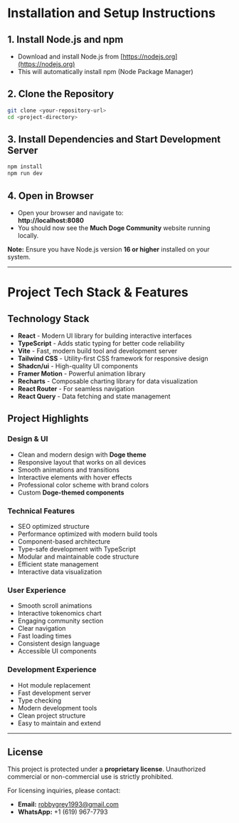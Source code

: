 # Installation and Setup Instructions

## 1. Install Node.js and npm
- Download and install Node.js from [https://nodejs.org](https://nodejs.org)
- This will automatically install npm (Node Package Manager)

## 2. Clone the Repository
```bash
git clone <your-repository-url>
cd <project-directory>
```

## 3. Install Dependencies and Start Development Server
```bash
npm install
npm run dev
```

## 4. Open in Browser
- Open your browser and navigate to:  
  **http://localhost:8080**
- You should now see the **Much Doge Community** website running locally.

**Note:** Ensure you have Node.js version **16 or higher** installed on your system.

---

# Project Tech Stack & Features

## Technology Stack
- **React** - Modern UI library for building interactive interfaces
- **TypeScript** - Adds static typing for better code reliability
- **Vite** - Fast, modern build tool and development server
- **Tailwind CSS** - Utility-first CSS framework for responsive design
- **Shadcn/ui** - High-quality UI components
- **Framer Motion** - Powerful animation library
- **Recharts** - Composable charting library for data visualization
- **React Router** - For seamless navigation
- **React Query** - Data fetching and state management

## Project Highlights

### Design & UI
- Clean and modern design with **Doge theme**
- Responsive layout that works on all devices
- Smooth animations and transitions
- Interactive elements with hover effects
- Professional color scheme with brand colors
- Custom **Doge-themed components**

### Technical Features
- SEO optimized structure
- Performance optimized with modern build tools
- Component-based architecture
- Type-safe development with TypeScript
- Modular and maintainable code structure
- Efficient state management
- Interactive data visualization

### User Experience
- Smooth scroll animations
- Interactive tokenomics chart
- Engaging community section
- Clear navigation
- Fast loading times
- Consistent design language
- Accessible UI components

### Development Experience
- Hot module replacement
- Fast development server
- Type checking
- Modern development tools
- Clean project structure
- Easy to maintain and extend

---

## License
This project is protected under a **proprietary license**. Unauthorized commercial or non-commercial use is strictly prohibited.

For licensing inquiries, please contact:
- **Email:** robbygrey1993@gmail.com
- **WhatsApp:** +1 (619) 967-7793

